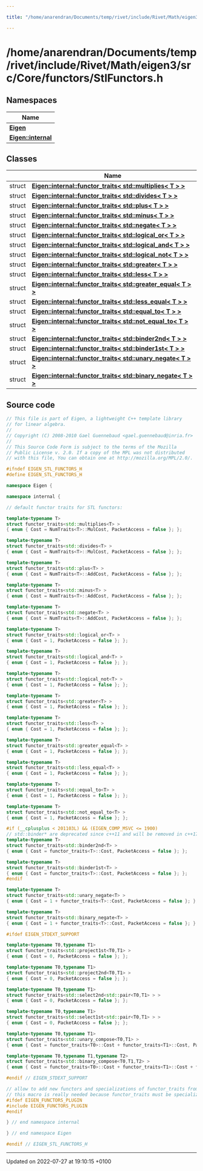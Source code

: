 ```yaml
---

title: "/home/anarendran/Documents/temp/rivet/include/Rivet/Math/eigen3/src/Core/functors/StlFunctors.h"

---
```


# /home/anarendran/Documents/temp/rivet/include/Rivet/Math/eigen3/src/Core/functors/StlFunctors.h



## Namespaces

| Name           |
| -------------- |
| **[Eigen](http://example.org/namespaces/namespaceeigen/)**  |
| **[Eigen::internal](http://example.org/namespaces/namespaceeigen_1_1internal/)**  |

## Classes

|                | Name           |
| -------------- | -------------- |
| struct | **[Eigen::internal::functor_traits< std::multiplies< T > >](http://example.org/classes/structeigen_1_1internal_1_1functor__traits_3_01std_1_1multiplies_3_01t_01_4_01_4/)**  |
| struct | **[Eigen::internal::functor_traits< std::divides< T > >](http://example.org/classes/structeigen_1_1internal_1_1functor__traits_3_01std_1_1divides_3_01t_01_4_01_4/)**  |
| struct | **[Eigen::internal::functor_traits< std::plus< T > >](http://example.org/classes/structeigen_1_1internal_1_1functor__traits_3_01std_1_1plus_3_01t_01_4_01_4/)**  |
| struct | **[Eigen::internal::functor_traits< std::minus< T > >](http://example.org/classes/structeigen_1_1internal_1_1functor__traits_3_01std_1_1minus_3_01t_01_4_01_4/)**  |
| struct | **[Eigen::internal::functor_traits< std::negate< T > >](http://example.org/classes/structeigen_1_1internal_1_1functor__traits_3_01std_1_1negate_3_01t_01_4_01_4/)**  |
| struct | **[Eigen::internal::functor_traits< std::logical_or< T > >](http://example.org/classes/structeigen_1_1internal_1_1functor__traits_3_01std_1_1logical__or_3_01t_01_4_01_4/)**  |
| struct | **[Eigen::internal::functor_traits< std::logical_and< T > >](http://example.org/classes/structeigen_1_1internal_1_1functor__traits_3_01std_1_1logical__and_3_01t_01_4_01_4/)**  |
| struct | **[Eigen::internal::functor_traits< std::logical_not< T > >](http://example.org/classes/structeigen_1_1internal_1_1functor__traits_3_01std_1_1logical__not_3_01t_01_4_01_4/)**  |
| struct | **[Eigen::internal::functor_traits< std::greater< T > >](http://example.org/classes/structeigen_1_1internal_1_1functor__traits_3_01std_1_1greater_3_01t_01_4_01_4/)**  |
| struct | **[Eigen::internal::functor_traits< std::less< T > >](http://example.org/classes/structeigen_1_1internal_1_1functor__traits_3_01std_1_1less_3_01t_01_4_01_4/)**  |
| struct | **[Eigen::internal::functor_traits< std::greater_equal< T > >](http://example.org/classes/structeigen_1_1internal_1_1functor__traits_3_01std_1_1greater__equal_3_01t_01_4_01_4/)**  |
| struct | **[Eigen::internal::functor_traits< std::less_equal< T > >](http://example.org/classes/structeigen_1_1internal_1_1functor__traits_3_01std_1_1less__equal_3_01t_01_4_01_4/)**  |
| struct | **[Eigen::internal::functor_traits< std::equal_to< T > >](http://example.org/classes/structeigen_1_1internal_1_1functor__traits_3_01std_1_1equal__to_3_01t_01_4_01_4/)**  |
| struct | **[Eigen::internal::functor_traits< std::not_equal_to< T > >](http://example.org/classes/structeigen_1_1internal_1_1functor__traits_3_01std_1_1not__equal__to_3_01t_01_4_01_4/)**  |
| struct | **[Eigen::internal::functor_traits< std::binder2nd< T > >](http://example.org/classes/structeigen_1_1internal_1_1functor__traits_3_01std_1_1binder2nd_3_01t_01_4_01_4/)**  |
| struct | **[Eigen::internal::functor_traits< std::binder1st< T > >](http://example.org/classes/structeigen_1_1internal_1_1functor__traits_3_01std_1_1binder1st_3_01t_01_4_01_4/)**  |
| struct | **[Eigen::internal::functor_traits< std::unary_negate< T > >](http://example.org/classes/structeigen_1_1internal_1_1functor__traits_3_01std_1_1unary__negate_3_01t_01_4_01_4/)**  |
| struct | **[Eigen::internal::functor_traits< std::binary_negate< T > >](http://example.org/classes/structeigen_1_1internal_1_1functor__traits_3_01std_1_1binary__negate_3_01t_01_4_01_4/)**  |




## Source code

```cpp
// This file is part of Eigen, a lightweight C++ template library
// for linear algebra.
//
// Copyright (C) 2008-2010 Gael Guennebaud <gael.guennebaud@inria.fr>
//
// This Source Code Form is subject to the terms of the Mozilla
// Public License v. 2.0. If a copy of the MPL was not distributed
// with this file, You can obtain one at http://mozilla.org/MPL/2.0/.

#ifndef EIGEN_STL_FUNCTORS_H
#define EIGEN_STL_FUNCTORS_H

namespace Eigen {

namespace internal {

// default functor traits for STL functors:

template<typename T>
struct functor_traits<std::multiplies<T> >
{ enum { Cost = NumTraits<T>::MulCost, PacketAccess = false }; };

template<typename T>
struct functor_traits<std::divides<T> >
{ enum { Cost = NumTraits<T>::MulCost, PacketAccess = false }; };

template<typename T>
struct functor_traits<std::plus<T> >
{ enum { Cost = NumTraits<T>::AddCost, PacketAccess = false }; };

template<typename T>
struct functor_traits<std::minus<T> >
{ enum { Cost = NumTraits<T>::AddCost, PacketAccess = false }; };

template<typename T>
struct functor_traits<std::negate<T> >
{ enum { Cost = NumTraits<T>::AddCost, PacketAccess = false }; };

template<typename T>
struct functor_traits<std::logical_or<T> >
{ enum { Cost = 1, PacketAccess = false }; };

template<typename T>
struct functor_traits<std::logical_and<T> >
{ enum { Cost = 1, PacketAccess = false }; };

template<typename T>
struct functor_traits<std::logical_not<T> >
{ enum { Cost = 1, PacketAccess = false }; };

template<typename T>
struct functor_traits<std::greater<T> >
{ enum { Cost = 1, PacketAccess = false }; };

template<typename T>
struct functor_traits<std::less<T> >
{ enum { Cost = 1, PacketAccess = false }; };

template<typename T>
struct functor_traits<std::greater_equal<T> >
{ enum { Cost = 1, PacketAccess = false }; };

template<typename T>
struct functor_traits<std::less_equal<T> >
{ enum { Cost = 1, PacketAccess = false }; };

template<typename T>
struct functor_traits<std::equal_to<T> >
{ enum { Cost = 1, PacketAccess = false }; };

template<typename T>
struct functor_traits<std::not_equal_to<T> >
{ enum { Cost = 1, PacketAccess = false }; };

#if (__cplusplus < 201103L) && (EIGEN_COMP_MSVC <= 1900)
// std::binder* are deprecated since c++11 and will be removed in c++17
template<typename T>
struct functor_traits<std::binder2nd<T> >
{ enum { Cost = functor_traits<T>::Cost, PacketAccess = false }; };

template<typename T>
struct functor_traits<std::binder1st<T> >
{ enum { Cost = functor_traits<T>::Cost, PacketAccess = false }; };
#endif

template<typename T>
struct functor_traits<std::unary_negate<T> >
{ enum { Cost = 1 + functor_traits<T>::Cost, PacketAccess = false }; };

template<typename T>
struct functor_traits<std::binary_negate<T> >
{ enum { Cost = 1 + functor_traits<T>::Cost, PacketAccess = false }; };

#ifdef EIGEN_STDEXT_SUPPORT

template<typename T0,typename T1>
struct functor_traits<std::project1st<T0,T1> >
{ enum { Cost = 0, PacketAccess = false }; };

template<typename T0,typename T1>
struct functor_traits<std::project2nd<T0,T1> >
{ enum { Cost = 0, PacketAccess = false }; };

template<typename T0,typename T1>
struct functor_traits<std::select2nd<std::pair<T0,T1> > >
{ enum { Cost = 0, PacketAccess = false }; };

template<typename T0,typename T1>
struct functor_traits<std::select1st<std::pair<T0,T1> > >
{ enum { Cost = 0, PacketAccess = false }; };

template<typename T0,typename T1>
struct functor_traits<std::unary_compose<T0,T1> >
{ enum { Cost = functor_traits<T0>::Cost + functor_traits<T1>::Cost, PacketAccess = false }; };

template<typename T0,typename T1,typename T2>
struct functor_traits<std::binary_compose<T0,T1,T2> >
{ enum { Cost = functor_traits<T0>::Cost + functor_traits<T1>::Cost + functor_traits<T2>::Cost, PacketAccess = false }; };

#endif // EIGEN_STDEXT_SUPPORT

// allow to add new functors and specializations of functor_traits from outside Eigen.
// this macro is really needed because functor_traits must be specialized after it is declared but before it is used...
#ifdef EIGEN_FUNCTORS_PLUGIN
#include EIGEN_FUNCTORS_PLUGIN
#endif

} // end namespace internal

} // end namespace Eigen

#endif // EIGEN_STL_FUNCTORS_H
```


-------------------------------

Updated on 2022-07-27 at 19:10:15 +0100
